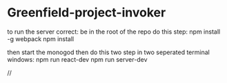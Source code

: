 # Greenfield-project-invoker



to run the server correct:
be in the root of the repo
do this step:
npm install -g webpack
npm install

then start the monogod
then do this two step in two seperated terminal windows:
npm run react-dev
npm run server-dev

//